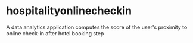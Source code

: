 # hospitalityonlinecheckin
A data analytics application computes the score of the user's proximity to online check-in after hotel booking step
